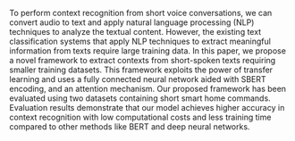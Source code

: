 To perform context recognition from short voice conversations, we can convert audio to text and apply natural language processing (NLP) techniques to analyze the textual content. However, the existing text classification systems that apply NLP techniques to extract meaningful information from texts require large training data. In this paper, we propose a novel framework to extract contexts from short-spoken texts requiring smaller training datasets. This framework exploits the power of transfer learning and uses a fully connected neural network aided with SBERT encoding, and an attention mechanism. Our proposed framework has been evaluated using two datasets containing short smart home commands. Evaluation results demonstrate that our model achieves higher accuracy in context recognition with low computational costs and less training time compared to other methods like BERT and deep neural networks.

